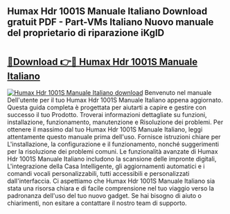 ## Humax Hdr 1001S Manuale Italiano Download gratuit PDF - Part-VMs Italiano Nuovo manuale del proprietario di riparazione iKglD

# <h2><a href="http://df9vs4g.blite.top/?on=Humax+Hdr+1001S+Manuale+Italiano">🔗Download 👉🔴 Humax Hdr 1001S Manuale Italiano</a></h2>

[![Humax Hdr 1001S Manuale Italiano download](https://i.imgur.com/lujVjoI.png)](http://df9vs4g.blite.top/?on=Humax+Hdr+1001S+Manuale+Italiano)
Benvenuto nel manuale Dell'utente per il tuo Humax Hdr 1001S Manuale Italiano appena aggiornato. Questa guida completa è progettata per aiutarti a capire e gestire con successo il tuo Prodotto. Troverai informazioni dettagliate su funzioni, installazione, funzionamento, manutenzione e Risoluzione dei problemi. Per ottenere il massimo dal tuo Humax Hdr 1001S Manuale Italiano, leggi attentamente questo manuale prima dell'uso. Fornisce istruzioni chiare per L'installazione, la configurazione e il funzionamento, nonché suggerimenti per la risoluzione dei problemi comuni. Le funzionalità avanzate di Humax Hdr 1001S Manuale Italiano includono la scansione delle impronte digitali, L'integrazione della Casa Intelligente, gli aggiornamenti automatici e i comandi vocali personalizzabili, tutti accessibili e personalizzati dall'interfaccia. Ci aspettiamo che Humax Hdr 1001S Manuale Italiano sia stata una risorsa chiara e di facile comprensione nel tuo viaggio verso la padronanza dell'uso del tuo nuovo gadget. Se hai bisogno di aiuto o chiarimenti, non esitare a contattare il nostro team di supporto.
